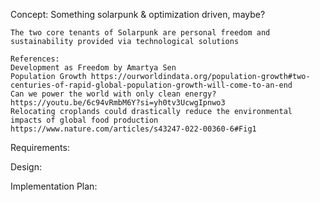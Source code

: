 Concept: Something solarpunk & optimization driven, maybe? 

    The two core tenants of Solarpunk are personal freedom and sustainability provided via technological solutions

    References: 
    Development as Freedom by Amartya Sen
    Population Growth https://ourworldindata.org/population-growth#two-centuries-of-rapid-global-population-growth-will-come-to-an-end
    Can we power the world with only clean energy? https://youtu.be/6c94vRmbM6Y?si=yh0tv3UcwgIpnwo3
    Relocating croplands could drastically reduce the environmental impacts of global food production https://www.nature.com/articles/s43247-022-00360-6#Fig1
    

Requirements:

Design:

Implementation Plan:

